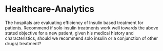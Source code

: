 # Healthcare-Analytics
The hospitals are evaluating efficiency of Insulin based treatment for patients. Recommend if solo insulin treatments work well towards the above stated objective for a new patient, given his medical history and characteristics, should we recommend solo insulin or a conjunction of other drugs/ treatment?
